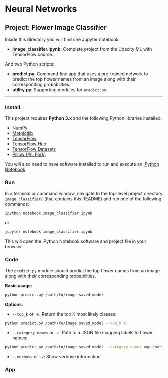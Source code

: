 # Neural Networks
## Project: Flower Image Classifier

Inside this directory you will find one Jupyter notebook:

- **image_classifier.ipynb**: Complete project from the Udacity ML with TensorFlow course.

And two Python scripts:

- **predict.py**: Command-line app that uses a pre-trained network to predict the top flower names from an image along with their corresponding probabilities.
- **utility.py**: Supporting modules for `predict.py`.

---

### Install

This project requires **Python 3.x** and the following Python libraries installed:

- [NumPy](http://www.numpy.org/)
- [Matplotlib](http://matplotlib.org/)
- [TensorFlow](https://www.tensorflow.org/)
- [TensorFlow Hub](https://tfhub.dev/)
- [TensorFlow Datasets](https://www.tensorflow.org/datasets)
- [Pillow (PIL Fork)](https://pillow.readthedocs.io/en/stable/)

You will also need to have software installed to run and execute an [iPython Notebook](http://ipython.org/notebook.html)

### Run

In a terminal or command window, navigate to the top-level project directory `image_classifier/` (that contains this README) and run one of the following commands:

```bash
ipython notebook image_classifier.ipynb
```  
or
```bash
jupyter notebook image_classifier.ipynb
```

This will open the iPython Notebook software and project file in your browser.

### Code

The `predict.py` module should predict the top flower names from an image along with their corresponding probabilities.

**Basic usage**:

```bash
python predict.py /path/to/image saved_model
```

**Options**:

- `--top_k` or `-k`: Return the top K most likely classes:

```bash
python predict.py /path/to/image saved_model --top_k K
```

- `--category_names` or `-c`: Path to a JSON file mapping labels to flower names:

```bash
python predict.py /path/to/image saved_model --category_names map.json
```

- `--verbose` or `-v`: Show verbose information.

### App
